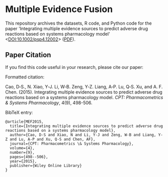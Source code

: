 # Multiple Evidence Fusion

This repository archives the datasets, R code, and Python code for the paper 'Integrating multiple evidence sources to predict adverse drug reactions based on systems pharmacology model' <[DOI:10.1002/psp4.12002](http://doi.org/10.1002/psp4.12002)> ([PDF](https://nanx.me/papers/MEF.pdf)).

## Paper Citation

If you find this code useful in your research, please cite our paper:

Formatted citation:

Cao, D‐S., N. Xiao, Y‐J. Li, W‐B. Zeng, Y‐Z. Liang, A‐P. Lu, Q‐S. Xu, and A. F. Chen. (2015). Integrating multiple evidence sources to predict adverse drug reactions based on a systems pharmacology model. _CPT: Pharmacometrics & Systems Pharmacology_, 4(9), 498-506.

BibTeX entry:

```
@article{MEF2015,
  title={Integrating multiple evidence sources to predict adverse drug reactions based on a systems pharmacology model},
  author={Cao, D-S and Xiao, N and Li, Y-J and Zeng, W-B and Liang, Y-Z and Lu, A-P and Xu, Q-S and Chen, AF},
  journal={CPT: Pharmacometrics \& Systems Pharmacology},
  volume={4},
  number={9},
  pages={498--506},
  year={2015},
  publisher={Wiley Online Library}
}
```
